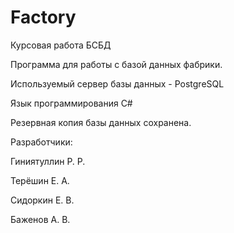 # Factory
Курсовая работа БСБД

Программа для работы с базой данных фабрики.

Используемый сервер базы данных - PostgreSQL

Язык программирования C#

Резервная копия базы данных сохранена.

Разработчики:

Гиниятуллин Р. Р.

Терёшин Е. А.

Сидоркин Е. В.

Баженов А. В.
